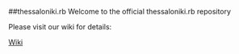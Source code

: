 ##thessaloniki.rb
Welcome to the official thessaloniki.rb repository

Please visit our wiki for details:

[Wiki](https://github.com/thessaloniki/rb/wiki)

